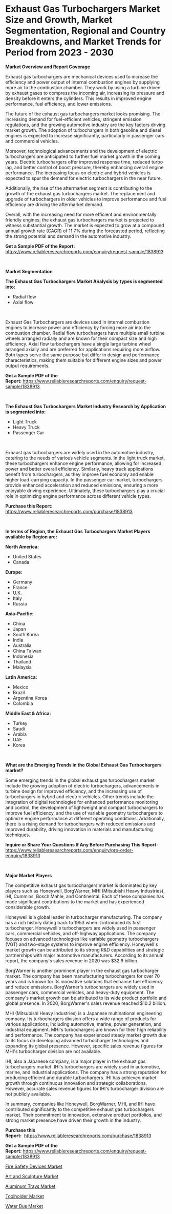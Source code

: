 <p><h1>Exhaust Gas Turbochargers Market Size and Growth, Market Segmentation, Regional and Country Breakdowns, and Market Trends for Period from 2023 -  2030</h1></p><p><strong>Market Overview and Report Coverage</strong></p>
<p><p>Exhaust gas turbochargers are mechanical devices used to increase the efficiency and power output of internal combustion engines by supplying more air to the combustion chamber. They work by using a turbine driven by exhaust gases to compress the incoming air, increasing its pressure and density before it enters the cylinders. This results in improved engine performance, fuel efficiency, and lower emissions.</p><p>The future of the exhaust gas turbochargers market looks promising. The increasing demand for fuel-efficient vehicles, stringent emission regulations, and the growing automotive industry are the key factors driving market growth. The adoption of turbochargers in both gasoline and diesel engines is expected to increase significantly, particularly in passenger cars and commercial vehicles.</p><p>Moreover, technological advancements and the development of electric turbochargers are anticipated to further fuel market growth in the coming years. Electric turbochargers offer improved response time, reduced turbo lag, and better control of boost pressure, thereby enhancing overall engine performance. The increasing focus on electric and hybrid vehicles is expected to spur the demand for electric turbochargers in the near future.</p><p>Additionally, the rise of the aftermarket segment is contributing to the growth of the exhaust gas turbochargers market. The replacement and upgrade of turbochargers in older vehicles to improve performance and fuel efficiency are driving the aftermarket demand.</p><p>Overall, with the increasing need for more efficient and environmentally friendly engines, the exhaust gas turbochargers market is projected to witness substantial growth. The market is expected to grow at a compound annual growth rate (CAGR) of 11.7% during the forecasted period, reflecting the strong potential and demand in the automotive industry.</p></p>
<p><strong>Get a Sample PDF of the Report:</strong> <a href="https://www.reliableresearchreports.com/enquiry/request-sample/1838913">https://www.reliableresearchreports.com/enquiry/request-sample/1838913</a></p>
<p>&nbsp;</p>
<p><strong>Market Segmentation</strong></p>
<p><strong>The Exhaust Gas Turbochargers Market Analysis by types is segmented into:</strong></p>
<p><ul><li>Radial flow</li><li>Axial flow</li></ul></p>
<p>&nbsp;</p>
<p><p>Exhaust Gas Turbochargers are devices used in internal combustion engines to increase power and efficiency by forcing more air into the combustion chamber. Radial flow turbochargers have multiple small turbine wheels arranged radially and are known for their compact size and high efficiency. Axial flow turbochargers have a single large turbine wheel arranged axially and are preferred for applications requiring more airflow. Both types serve the same purpose but differ in design and performance characteristics, making them suitable for different engine sizes and power output requirements.</p></p>
<p><strong>Get a Sample PDF of the Report:</strong>&nbsp;<a href="https://www.reliableresearchreports.com/enquiry/request-sample/1838913">https://www.reliableresearchreports.com/enquiry/request-sample/1838913</a></p>
<p>&nbsp;</p>
<p><strong>The Exhaust Gas Turbochargers Market Industry Research by Application is segmented into:</strong></p>
<p><ul><li>Light Truck</li><li>Heavy Truck</li><li>Passenger Car</li></ul></p>
<p>&nbsp;</p>
<p><p>Exhaust gas turbochargers are widely used in the automotive industry, catering to the needs of various vehicle segments. In the light truck market, these turbochargers enhance engine performance, allowing for increased power and better overall efficiency. Similarly, heavy truck applications benefit from turbochargers, as they improve fuel economy and enable higher load-carrying capacity. In the passenger car market, turbochargers provide enhanced acceleration and reduced emissions, ensuring a more enjoyable driving experience. Ultimately, these turbochargers play a crucial role in optimizing engine performance across different vehicle types.</p></p>
<p><strong>Purchase this Report:</strong>&nbsp; <a href="https://www.reliableresearchreports.com/purchase/1838913">https://www.reliableresearchreports.com/purchase/1838913</a></p>
<p>&nbsp;</p>
<p><strong>In terms of Region, the Exhaust Gas Turbochargers Market Players available by Region are:</strong></p>
<p>
    <p> <strong> North America: </strong>
        <ul>
            <li>United States</li>
            <li>Canada</li>
        </ul>
        </p> 
    <p> <strong> Europe: </strong>
        <ul>
            <li>Germany</li>
            <li>France</li>
            <li>U.K.</li>
            <li>Italy</li>
            <li>Russia</li>
        </ul>
        </p> 
    <p> <strong> Asia-Pacific: </strong>
        <ul>
            <li>China</li>
            <li>Japan</li>
            <li>South Korea</li>
            <li>India</li>
            <li>Australia</li>
            <li>China Taiwan</li>
            <li>Indonesia</li>
            <li>Thailand</li>
            <li>Malaysia</li>
        </ul>
        </p> 
    <p> <strong> Latin America: </strong>
        <ul>
            <li>Mexico</li>
            <li>Brazil</li>
            <li>Argentina Korea</li>
            <li>Colombia</li>
        </ul>
        </p> 
    <p> <strong> Middle East & Africa: </strong>
        <ul>
            <li>Turkey</li>
            <li>Saudi</li>
            <li>Arabia</li>
            <li>UAE</li>
            <li>Korea</li>
        </ul>
    </p>
    </p>
<p>&nbsp;</p>
<p><strong>What are the Emerging Trends in the Global Exhaust Gas Turbochargers market?</strong></p>
<p><p>Some emerging trends in the global exhaust gas turbochargers market include the growing adoption of electric turbochargers, advancements in turbine design for improved efficiency, and the increasing use of turbochargers in hybrid and electric vehicles. Other trends include the integration of digital technologies for enhanced performance monitoring and control, the development of lightweight and compact turbochargers to improve fuel efficiency, and the use of variable geometry turbochargers to optimize engine performance at different operating conditions. Additionally, there is a rising demand for turbochargers with reduced emissions and improved durability, driving innovation in materials and manufacturing techniques.</p></p>
<p><strong>Inquire or Share Your Questions If Any Before Purchasing This Report</strong>- <a href="https://www.reliableresearchreports.com/enquiry/pre-order-enquiry/1838913">https://www.reliableresearchreports.com/enquiry/pre-order-enquiry/1838913</a></p>
<p>&nbsp;</p>
<p><strong>Major Market Players</strong></p>
<p><p>The competitive exhaust gas turbochargers market is dominated by key players such as Honeywell, BorgWarner, MHI (Mitsubishi Heavy Industries), IHI, Cummins, Bosch Mahle, and Continental. Each of these companies has made significant contributions to the market and has experienced considerable growth.</p><p>Honeywell is a global leader in turbocharger manufacturing. The company has a rich history dating back to 1953 when it introduced its first turbocharger. Honeywell's turbochargers are widely used in passenger cars, commercial vehicles, and off-highway applications. The company focuses on advanced technologies like variable geometry turbochargers (VGT) and two-stage systems to improve engine efficiency. Honeywell's market growth can be attributed to its strong R&D capabilities and strategic partnerships with major automotive manufacturers. According to its annual report, the company's sales revenue in 2020 was $32.6 billion.</p><p>BorgWarner is another prominent player in the exhaust gas turbocharger market. The company has been manufacturing turbochargers for over 70 years and is known for its innovative solutions that enhance fuel efficiency and reduce emissions. BorgWarner's turbochargers are widely used in passenger cars, commercial vehicles, and heavy-duty equipment. The company's market growth can be attributed to its wide product portfolio and global presence. In 2020, BorgWarner's sales revenue reached $10.2 billion.</p><p>MHI (Mitsubishi Heavy Industries) is a Japanese multinational engineering company. Its turbochargers division offers a wide range of products for various applications, including automotive, marine, power generation, and industrial equipment. MHI's turbochargers are known for their high reliability and performance. The company has experienced steady market growth due to its focus on developing advanced turbocharger technologies and expanding its global presence. However, specific sales revenue figures for MHI's turbocharger division are not available.</p><p>IHI, also a Japanese company, is a major player in the exhaust gas turbochargers market. IHI's turbochargers are widely used in automotive, marine, and industrial applications. The company has a strong reputation for producing efficient and durable turbochargers. IHI has achieved market growth through continuous innovation and strategic collaborations. However, accurate sales revenue figures for IHI's turbocharger division are not publicly available.</p><p>In summary, companies like Honeywell, BorgWarner, MHI, and IHI have contributed significantly to the competitive exhaust gas turbochargers market. Their commitment to innovation, extensive product portfolios, and strong market presence have driven their growth in the industry.</p></p>
<p><strong>Purchase this Report:</strong>&nbsp;&nbsp;<a href="https://www.reliableresearchreports.com/purchase/1838913">https://www.reliableresearchreports.com/purchase/1838913</a></p>
<p></p>
<p><strong>Get a Sample PDF of the Report:</strong>&nbsp;<a href="https://www.reliableresearchreports.com/enquiry/request-sample/1838913">https://www.reliableresearchreports.com/enquiry/request-sample/1838913</a></p>
<p><p><a href="https://www.linkedin.com/pulse/fire-safety-devices-market-share-amp-new-trends-analysis-qzqse/">Fire Safety Devices Market</a></p><p><a href="https://medium.com/@aliwilldvm/art-and-sculpture-nbsp-market-focuses-on-market-share-size-and-projected-forecast-till-2030-4f8b57a40106">Art and Sculpture Market</a></p><p><a href="https://medium.com/@emerylittle2023/aluminum-trays-market-share-evolution-and-market-growth-trends-2023-2030-75514480062a">Aluminum Trays Market</a></p><p><a href="https://www.linkedin.com/pulse/toolholder-market-research-report-unlocks-analysis-financial-5lmfe/">Toolholder Market</a></p><p><a href="https://www.linkedin.com/pulse/water-bus-market-size-growth-forecast-from-2023-2030-kaxje/">Water Bus Market</a></p></p>